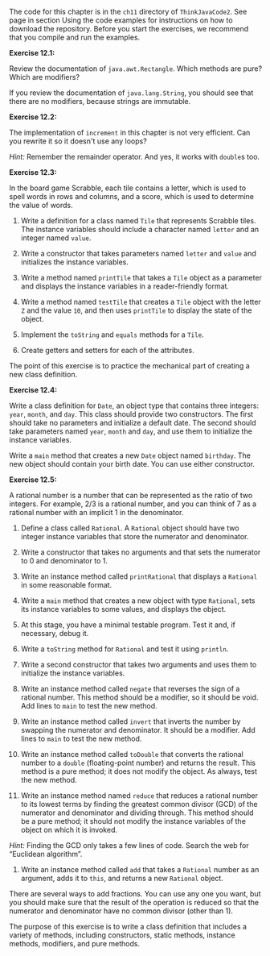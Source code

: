 The code for this chapter is in the `ch11` directory of `ThinkJavaCode2`.
See page in section Using the code examples for instructions on how to download the repository.
Before you start the exercises, we recommend that you compile and run the examples.


**Exercise 12.1:**

Review the documentation of `java.awt.Rectangle`.
Which methods are pure?
Which are modifiers?

If you review the documentation of `java.lang.String`, you should see that there are no modifiers, because strings are immutable.




**Exercise 12.2:**

The implementation of `increment` in this chapter is not very efficient.
Can you rewrite it so it doesn't use any loops?

*Hint:* Remember the remainder operator. And yes, it works with `double`s too.




**Exercise 12.3:**

In the board game Scrabble, each tile contains a letter, which is used to spell words in rows and columns, and a score, which is used to determine the value of words.



1.  Write a definition for a class named `Tile` that represents Scrabble tiles.
The instance variables should include a character named `letter` and an integer named `value`.

1.  Write a constructor that takes parameters named `letter` and `value` and initializes the instance variables.

1.  Write a method named `printTile` that takes a `Tile` object as a parameter and displays the instance variables in a reader-friendly format.

1.  Write a method named `testTile` that creates a `Tile` object with the letter `Z` and the value `10`, and then uses `printTile` to display the state of the object.

1.  Implement the `toString` and `equals` methods for a `Tile`.

1.  Create getters and setters for each of the attributes.


The point of this exercise is to practice the mechanical part of creating a new class definition.



**Exercise 12.4:**

Write a class definition for `Date`, an object type that contains three integers: `year`, `month`, and `day`.
This class should provide two constructors.
The first should take no parameters and initialize a default date.
The second should take parameters named `year`, `month` and `day`, and use them to initialize the instance variables.

Write a `main` method that creates a new `Date` object named `birthday`.
The new object should contain your birth date.
You can use either constructor.




**Exercise 12.5:**


A rational number is a number that can be represented as the ratio of two integers.
For example, $2/3$ is a rational number, and you can think of 7 as a rational number with an implicit 1 in the denominator.



1.  Define a class called `Rational`.
A `Rational` object should have two integer instance variables that store the numerator and denominator.

1.  Write a constructor that takes no arguments and that sets the numerator to 0 and denominator to 1.

1.  Write an instance method called `printRational` that displays a `Rational` in some reasonable format.

1.  Write a `main` method that creates a new object with type `Rational`, sets its instance variables to some values, and displays the object.

1.  At this stage, you have a minimal testable program.
Test it and, if necessary, debug it.

1.  Write a `toString` method for `Rational` and test it using `println`.

1.  Write a second constructor that takes two arguments and uses them to initialize the instance variables.

1.  Write an instance method called `negate` that reverses the sign of a rational number.
This method should be a modifier, so it should be void.
Add lines to `main` to test the new method.

1.  Write an instance method called `invert` that inverts the number by swapping the numerator and denominator.
It should be a modifier.
Add lines to `main` to test the new method.

1.  Write an instance method called `toDouble` that converts the rational number to a `double` (floating-point number) and returns the result.
This method is a pure method; it does not modify the object.
As always, test the new method.

1.  Write an instance method named `reduce` that reduces a rational number to its lowest terms by finding the greatest common divisor (GCD) of the numerator and denominator and dividing through.
This method should be a pure method; it should not modify the instance variables of the object on which it is invoked.

*Hint:* Finding the GCD only takes a few lines of code.
Search the web for “Euclidean algorithm”.

1.  Write an instance method called `add` that takes a `Rational` number as an argument, adds it to `this`, and returns a new `Rational` object.

There are several ways to add fractions.
You can use any one you want, but you should make sure that the result of the operation is reduced so that the numerator and denominator have no common divisor (other than 1).


The purpose of this exercise is to write a class definition that includes a variety of methods, including constructors, static methods, instance methods, modifiers, and pure methods.